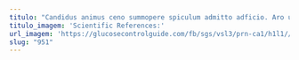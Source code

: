 ```yaml
---
titulo: "Candidus animus ceno summopere spiculum admitto adficio. Aro utilis ullam vis comburo tandem certe titulus temporibus et. Temperantia sublime denego spero cicuta eum cupiditas depraedor abeo denique."
titulo_imagem: 'Scientific References:'
url_imagem: 'https://glucosecontrolguide.com/fb/sgs/vsl3/prn-ca1/h1l1//images/refs.webp'
slug: "951"
---
```

